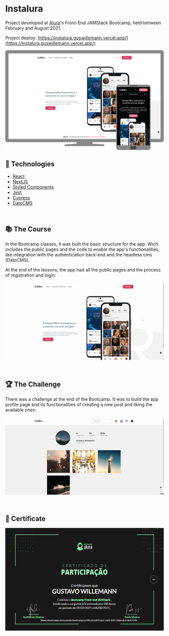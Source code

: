 # Instalura

Project developed at [Alura](https://www.alura.com.br/)'s Front-End JAMStack Bootcamp, held between February and August 2021.

Project deploy: [https://instalura.guswillemann.vercel.app/](https://instalura.guswillemann.vercel.app/)

![Instalura Home page](.github/instalura.png)

## 🧪 Technologies

- [React](https://reactjs.org/)
- [NextJS](https://nextjs.org/)
- [Styled Components](https://styled-components.com/)
- [Jest](https://jestjs.io/)
- [Cypress](https://www.cypress.io/)
- [DatoCMS](https://www.datocms.com/)

<br />

## 📚 The Course

In the Bootcamp classes, it was built the basic structure for the app. Wich includes the public pages and the code to enable the app's functionalities, like integration with the authentication back-end and the headless cms (DatoCMS).

At the end of the lessons, the app had all the public pages and the process of registration and login:

![Registration and Login Gif](.github/registration-login.gif)

<br />

## 🏆 The Challenge

There was a challenge at the end of the Bootcamp. It was to build the app profile page and its functionalities of creating a new post and liking the available ones:

![Profile page Gif](.github/new-post.gif)

<br />

## 📜 Certificate

<a href="https://bootcamps.alura.com.br/bootcamp/certificate/cdf950e6-5469-44f9-98dd-db27d697f09e">
  <img src=".github/certificate.png" alt="Instalura Home page" />
</a>
